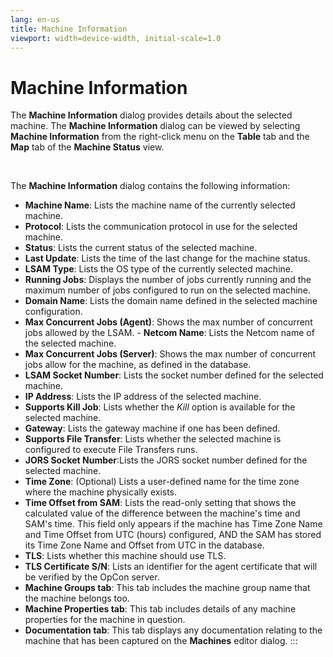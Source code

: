 ```yaml
---
lang: en-us
title: Machine Information
viewport: width=device-width, initial-scale=1.0
---
```


#  Machine Information

The **Machine Information** dialog provides details about the selected
machine. The **Machine Information** dialog can be viewed by selecting
**Machine Information** from the right-click menu on the **Table** tab
and the **Map** tab of the **Machine Status** view.

 

The **Machine Information** dialog contains the following information:

-   **Machine Name**: Lists the machine name of the currently selected
    machine.
-   **Protocol**: Lists the communication protocol in use for the
    selected machine.
-   **Status**: Lists the current status of the selected machine.
-   **Last Update**: Lists the time of the last change for the machine
    status.
-   **LSAM Type**: Lists the OS type of the currently selected machine.
-   **Running Jobs**: Displays the number of jobs currently running and
    the maximum number of jobs configured to run on the selected
    machine.
-   **Domain Name**: Lists the domain name defined in the selected
    machine configuration.
-   **Max Concurrent Jobs (Agent)**: Shows the max number of concurrent
    jobs allowed by the LSAM. -   **Netcom Name**: Lists the Netcom name of the selected machine.
-   **Max Concurrent Jobs (Server)**: Shows the max number of concurrent
    jobs allow for the machine, as defined in the database.
-   **LSAM Socket Number**: Lists the socket number defined for the
    selected machine.
-   **IP Address**: Lists the IP address of the selected machine.
-   **Supports Kill Job**: Lists whether the *Kill* option is available
    for the selected machine.
-   **Gateway**: Lists the gateway machine if one has been defined.
-   **Supports File Transfer**: Lists whether the selected machine is
    configured to execute File Transfers runs.
-   **JORS Socket Number**:Lists the JORS socket number defined for the
    selected machine.
-   **Time Zone**: (Optional) Lists a user-defined name for the time
    zone where the machine physically exists.
-   **Time Offset from SAM**: Lists the read-only setting that shows the
    calculated value of the difference between the machine's time and
    SAM's time. This field only appears if the machine has Time Zone
    Name and Time Offset from UTC (hours) configured, AND the SAM has
    stored its Time Zone Name and Offset from UTC in the database.
-   **TLS**: Lists whether this machine should use TLS.
-   **TLS Certificate S/N**: Lists an identifier for the agent
    certificate that will be verified by the
    OpCon server.
-   **Machine Groups tab**: This tab includes the machine group name
    that the machine belongs too.
-   **Machine Properties tab**: This tab includes details of any machine
    properties for the machine in question.
-   **Documentation tab**: This tab displays any documentation relating
    to the machine that has been captured on the **Machines** editor
    dialog.
:::

 

